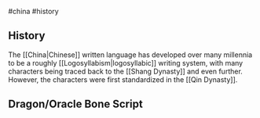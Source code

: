 #china #history 

## History
The [[China|Chinese]] written language has developed over many millennia to be a roughly [[Logosyllabism|logosyllabic]] writing system, with many characters being traced back to the [[Shang Dynasty]] and even further. However, the characters were first standardized in the [[Qin Dynasty]].

## Dragon/Oracle Bone Script
